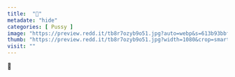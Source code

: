```yaml
---
title:  "🥰"
metadate: "hide"
categories: [ Pussy ]
image: "https://preview.redd.it/tb8r7ozyb9o51.jpg?auto=webp&s=613b93bbf9df1fe560174492f0a8ee4d8c538795"
thumb: "https://preview.redd.it/tb8r7ozyb9o51.jpg?width=1080&crop=smart&auto=webp&s=acf8d20a4d8621eafcb84e2a0988bbc122c11e3c"
visit: ""
---
```

🥰

